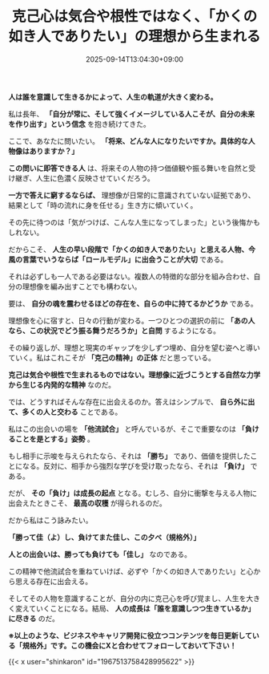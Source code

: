 ﻿---
title: "克己心は気合や根性ではなく、「かくの如き人でありたい」の理想から生まれる"
date: 2025-09-14T13:04:30+09:00
draft: false
---

**人は誰を意識して生きるかによって、人生の軌道が大きく変わる。** 

私は長年、 **「自分が常に、そして強くイメージしている人こそが、自分の未来を作り出す」という信念** を抱き続けてきた。



ここで、あなたに問いたい。 **「将来、どんな人になりたいですか。具体的な人物像はありますか？」**

**この問いに即答できる人** は、将来その人物の持つ価値観や振る舞いを自然と受け継ぎ、人生に色濃く反映させていくだろう。

 **一方で答えに窮するならば、** 理想像が日常的に意識されていない証拠であり、結果として「時の流れに身を任せる」生き方に傾いていく。

その先に待つのは「気がつけば、こんな人生になってしまった」という後悔かもしれない。



だからこそ、 **人生の早い段階で「かくの如き人でありたい」と思える人物、今風の言葉でいうならば「ロールモデル」に出会うことが大切** である。

それは必ずしも一人である必要はない。複数人の特徴的な部分を組み合わせ、自分の理想像を編み出すことでも構わない。

要は、 **自分の魂を震わせるほどの存在を、自らの中に持てるかどうか** である。



理想像を心に宿すと、日々の行動が変わる。一つひとつの選択の前に **「あの人なら、この状況でどう振る舞うだろうか」と自問** するようになる。

その繰り返しが、理想と現実のギャップを少しずつ埋め、自分を望む姿へと導いていく。私はこれこそが **「克己の精神」の正体** だと思っている。

**克己は気合や根性で生まれるものではない。理想像に近づこうとする自然な力学から生じる内発的な精神** なのだ。



では、どうすればそんな存在に出会えるのか。答えはシンプルで、 **自ら外に出て、多くの人と交わる** ことである。

私はこの出会いの場を **「他流試合」** と呼んでいるが、そこで重要なのは **「負けることを是とする」姿勢** 。



もし相手に示唆を与えられたなら、それは **「勝ち」** であり、価値を提供したことになる。反対に、相手から強烈な学びを受け取ったなら、それは **「負け」** である。

だが、 **その「負け」は成長の起点** となる。むしろ、自分に衝撃を与える人物に出会えたときこそ、 **最高の収穫** が得られるのだ。

だから私はこう詠みたい。

**「勝って佳（よ）し、負けてまた佳し、この夕べ（規格外）」**

**人との出会いは、勝っても負けても「佳し」** なのである。



この精神で他流試合を重ねていけば、必ずや「かくの如き人でありたい」と心から思える存在に出会える。

そしてその人物を意識することが、自分の内に克己心を呼び覚まし、人生を大きく変えていくことになる。結局、 **人の成長は「誰を意識しつつ生きているか」に尽きる** のだ。



**※以上のような、ビジネスやキャリア開発に役立つコンテンツを毎日更新している「規格外」です。この機会にXと合わせてフォローしておいて下さい！**



{{< x user="shinkaron" id="1967513758428995622" >}}